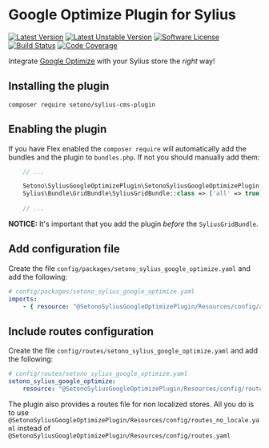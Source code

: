 # Google Optimize Plugin for Sylius

[![Latest Version][ico-version]][link-packagist]
[![Latest Unstable Version][ico-unstable-version]][link-packagist]
[![Software License][ico-license]](LICENSE)
[![Build Status][ico-github-actions]][link-github-actions]
[![Code Coverage][ico-code-coverage]][link-code-coverage]

Integrate [Google Optimize](https://optimize.google.com) with your Sylius store the _right_ way!

## Installing the plugin

```shell
composer require setono/sylius-cms-plugin
```

## Enabling the plugin

If you have Flex enabled the `composer require` will automatically add the bundles and the plugin to `bundles.php`.
If not you should manually add them:

```php
    // ...

    Setono\SyliusGoogleOptimizePlugin\SetonoSyliusGoogleOptimizePlugin::class => ['all' => true],
    Sylius\Bundle\GridBundle\SyliusGridBundle::class => ['all' => true],
    
    // ...
```

**NOTICE:** It's important that you add the plugin _before_ the `SyliusGridBundle`.

## Add configuration file

Create the file `config/packages/setono_sylius_google_optimize.yaml` and add the following:

```yaml
# config/packages/setono_sylius_google_optimize.yaml
imports:
    - { resource: "@SetonoSyliusGoogleOptimizePlugin/Resources/config/app/config.yaml" }
```

## Include routes configuration

Create the file `config/routes/setono_sylius_google_optimize.yaml` and add the following:

```yaml
# config/routes/setono_sylius_google_optimize.yaml
setono_sylius_google_optimize:
    resource: "@SetonoSyliusGoogleOptimizePlugin/Resources/config/routes.yaml"
```

The plugin also provides a routes file for non localized stores. All you do is to use
`@SetonoSyliusGoogleOptimizePlugin/Resources/config/routes_no_locale.yaml` instead of
`@SetonoSyliusGoogleOptimizePlugin/Resources/config/routes.yaml`


[ico-version]: https://poser.pugx.org/setono/sylius-google-optimize-plugin/v/stable
[ico-unstable-version]: https://poser.pugx.org/setono/sylius-google-optimize-plugin/v/unstable
[ico-license]: https://poser.pugx.org/setono/sylius-google-optimize-plugin/license
[ico-github-actions]: https://github.com/Setono/SyliusGoogleOptimizePlugin/workflows/build/badge.svg
[ico-code-coverage]: https://codecov.io/gh/Setono/SyliusGoogleOptimizePlugin/branch/master/graph/badge.svg

[link-packagist]: https://packagist.org/packages/setono/sylius-google-optimize-plugin
[link-github-actions]: https://github.com/Setono/SyliusGoogleOptimizePlugin/actions
[link-code-coverage]: https://codecov.io/gh/Setono/SyliusGoogleOptimizePlugin

